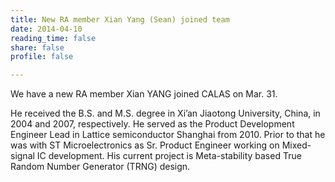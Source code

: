 ```yaml
---
title: New RA member Xian Yang (Sean) joined team
date: 2014-04-10
reading_time: false
share: false
profile: false

---
```

We have a new RA member Xian YANG joined CALAS on Mar. 31. 

<!--more-->

He received the B.S. and M.S. degree in Xi’an Jiaotong University, China, in 2004 and 2007, respectively. He served as the Product Development Engineer Lead in Lattice semiconductor Shanghai from 2010. Prior to that he was with ST Microelectronics as Sr. Product Engineer working on Mixed-signal IC development. His current project is Meta-stability based True Random Number Generator (TRNG) design.